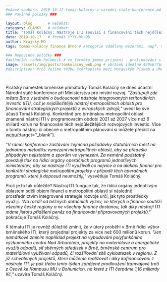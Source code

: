 ```yaml
---
#název souboru: 2019-10-17-tomas-kolacny-z-narodni-stale-konference.md
### Povinné položky ###

layout: blog       # nešahat!
category: CLANKY   # nešahat!
title: "Tomáš Koláčný: Nástroje ITI souvisí s financování těch nejdůležitějších rozvojových investic v Brně"
date: 2019-10-17   # formát YYYY-MM-DD
author: Krajský MO
tags: tomáš-koláčný finance Brno # kategorie odděleny mezerami, např. volby zemědělství životní-prostředí piráti (viz https://jihomoravsky.pirati.cz/tags/)

### Nepovinné položky ###
#authorId: radek.holomcik # ve formátu jmeno.prijmeni - prolinkování s profilem přes uid
image: /assets/img/posts/tomkolacny_web.png # obrázek ideálně 420x677px minifikovaný přes https://tinypng.com/
#description: Proč řešíme těžbu štěrkopísku mezi Moravským Pískem a Uherským Ostrohem? Podrobné info o celé kauze.

---
```


Pirátský náměstek brněnské primátorky Tomáš Koláčný se dnes účastní Národní stálé konference při Ministerstvu pro místní rozvoj. *"Zastupuji zde město Brno v jednání o budoucnosti nástroje integrovaných teritoriálních investic (ITI), což je nejdůležitější nástroj metropolitních oblastí pro financování strategických projektů z evropských zdrojů,"* uvedl ke své účasti Tomáš Koláčný. Konkrétně pro brněnskou metropolitní oblast znamená nástroj ITI v programovacím období 2021 až 2027 více než 6 miliard korun na financování těch nejdůležitějších rozvojových investic. Více o tomto nástroji či obecně o metropolitním plánování si můžete přečíst na [webu](https://iti.brno.cz/){:target="_blank"}. 

*"V rámci konference zastávám zejména požadavky statutárních měst na jednotnou metodiku vymezení metropolitnch oblastí, aby se předešlo případným nejistotám a sporům ve vymezení. Za neméně podstatný považuji tlak na řídící orgány operačních programů jednotlivých ministerstev, aby se nástroje ITI využívali co nejvíce a na alokaci financí pro konkrétní strategické metropolitní projekty v případě těch operačních programů, které ji doposud neumožňjí,"* vysvětluje Tomáš Koláčný.

Proč je to tak důležité? Nástroj ITI funguje tak, že řídící orgány jednotlivým oblastem sdělí objem financí a metropolitní oblasti si následně prostřednictvím integrované strategie rozvoje určí, jak tyto prostředky využijí. *"Na rozdíl od běžných dotačních výzev, ve kterých o finance soutěží všechny české regiony a ne všechny finance dostanou, tak díky nástroji ITI máme jistotu přidělení peněz na financování připravovaných projektů,"* pokračuje Tomáš Koláčný.

K tématu ITI je rovněž důležité zmínit, že v úterý proběhl v Brně řídící výbor brněnského ITI, který projednal projekty za více než 600 milionů korun. *"Jen namátkově zmíním například projekt na vybudování polyfunkčního výzkumného centra Nad Arboretem, projekty na materiálové a energetické využití odpadů, síť sběrných středisek v Brně, brněnské centrum pro materiálové využívaní odpadů, či rozšiřování sítě cyklostezek v regionu. Z již schválených projektů, které můžeme realizovat i díky kofinancování z nástroje ITI, je pak třeba tento týden zahájené prodloužení tramvajové trati z Osové ke Kampusu MU v Bohunicích, na které z ITI čerpáme 1,16 miliardy Kč,"* uzavírá Tomáš Koláčný.
